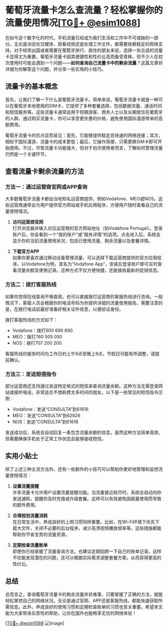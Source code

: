 # 葡萄牙流量卡怎么查流量？轻松掌握你的流量使用情况[[TG💪+ @esim1088](https://t.me/s/esim1088)]

在如今这个数字化的时代，手机流量已经成为我们生活和工作中不可或缺的一部分。无论是浏览社交媒体、观看视频还是处理工作文件，都需要依赖稳定的网络支持。对于经常出国或者需要在葡萄牙旅行、居住的朋友来说，选择一张合适的流量卡显得尤为重要。葡萄牙流量卡因其便捷性和性价比高而备受青睐，但不少人在初次使用时可能会遇到一个问题——**如何查询自己流量卡中的剩余流量**？这篇文章将详细为你解答这个问题，并分享一些实用的小技巧。

## 流量卡的基本概念

首先，让我们了解一下什么是葡萄牙流量卡。简单来说，葡萄牙流量卡就是一种可以在葡萄牙本地使用的SIM卡，它提供了多种套餐选择，包括数据流量、通话时间和短信服务等。这些流量卡通常适用于短期游客、商务人士以及长期居住在葡萄牙的人群。通过购买流量卡，你可以享受更优惠的价格，避免使用国际漫游带来的高额费用。

葡萄牙流量卡的优点显而易见：首先，它能够提供稳定且快速的网络连接；其次，相较于国际漫游，流量卡的成本更低；最后，它操作简便，只需更换SIM卡即可开始使用。不过，尽管流量卡功能强大，但对于初次使用者而言，了解如何管理流量仍然是一个关键环节。

## 查看流量卡剩余流量的方法

### 方法一：通过运营商官网或APP查询

大多数葡萄牙流量卡都由当地知名运营商提供，例如Vodafone、MEO或NOS。这些运营商通常会为用户提供官方网站或手机应用程序，方便用户随时查看自己的流量使用情况。

1. **访问运营商官网**  
   打开浏览器并输入对应运营商的官方网站地址（如Vodafone Portugal）。登录账户后，你会看到一个“我的账户”或“服务详情”的选项。点击进入后，系统会显示你的当前流量使用状况，包括已使用流量、剩余流量以及套餐详情。

2. **下载官方APP**  
   如果你更喜欢通过移动设备管理流量，可以选择下载运营商提供的官方应用程序。以Vodafone为例，其名为“Vodafone App”，安装后登录账户即可实时查看流量余额及使用记录。这种方式不仅方便快捷，还能接收最新的促销信息。

### 方法二：拨打客服热线

如果你觉得在线查询不够直观，也可以直接拨打运营商的客服热线进行咨询。一般情况下，客服人员会根据你的电话号码为你提供详细的流量使用报告。需要注意的是，在拨打电话前最好准备好相关证件信息，以便验证身份。

拨打客服热线的方式如下：
- Vodafone：拨打900 690 690
- MEO：拨打760 505 050
- NOS：拨打707 200 200

客服热线的服务时间为工作日的上午9点至晚上9点，节假日可能有所调整，请提前确认。

### 方法三：发送短信指令

部分运营商还支持通过发送特定格式的短信来查询流量余额。这种方法无需登录网站或接听电话，非常适合不想耗费太多时间的朋友。以下是一些常见的短信指令示例：

- Vodafone：发送“CONSULTA”到61616
- MEO：发送“CONSULTA”到62626
- NOS：发送“CONSULTA”到61616

发送成功后，系统会自动回复一条包含流量余额的信息。虽然这种方法简单高效，但需要确保手机处于正常工作状态且能够接收短信。

## 实用小贴士

除了上述三种主流方法外，还有一些额外的小技巧可以帮助你更好地管理和监控流量使用情况：

1. **设置流量提醒**  
   许多流量卡允许用户设置流量提醒功能。当流量接近耗尽时，系统会自动向你发送通知，提醒你及时充值或升级套餐。这样可以有效避免因超量使用而导致的额外费用。

2. **合理规划流量消耗**  
   在日常生活中，养成良好的上网习惯同样重要。比如，在Wi-Fi环境下优先下载大文件，关闭不必要的后台程序，减少高清视频播放频率等。这些措施都能帮助你节省宝贵的流量资源。

3. **定期检查流量账单**  
   即使你已经掌握了流量查询方法，也建议定期回顾一下自己的账单记录。这样不仅能发现潜在的问题，还可以根据实际需求调整套餐方案，从而获得更高的性价比。

## 总结

总而言之，查询葡萄牙流量卡的剩余流量并非难事，只要掌握了正确的方法，就能轻松掌控自己的网络状况。无论是通过官网、APP还是客服热线，都能快速获取所需信息。此外，养成良好的使用习惯和定期检查账单的习惯也至关重要。希望本文能为大家带来实质性的帮助，让你在国外也能畅享无忧的网络体验！

[[TG💪+ @esim1088](https://t.me/s/esim1088) ![Image](https://i.postimg.cc/4NQfJmqS/Snipaste-2025-05-13-00-14-12.png)]